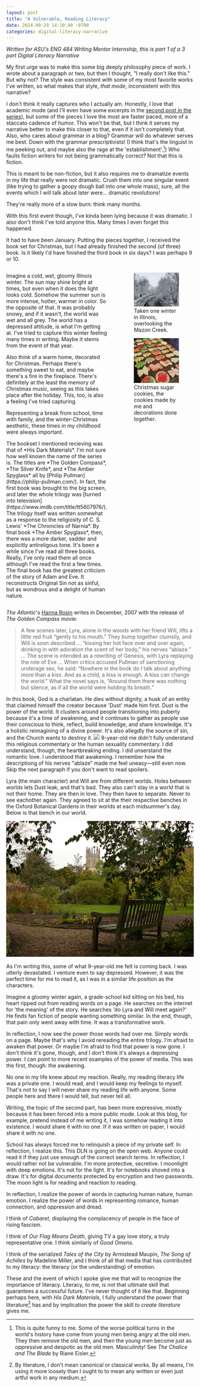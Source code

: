 ```yaml
---
layout: post
title: "A Vulnerable, Reading Literacy"
date: 2024-09-29 14:10:40 -0700
categories: digital-literacy-narrative
---
```

*Written for ASU's ENG 484 Writing Mentor Internship, this is part 1 of a 3 part Digital Literacy Narrative*

My first urge was to make this some big deeply philosophy piece of work. I wrote about a paragraph or two, but then I thought, "I really don't like this." But why not? The style was consistent with some of my most favorite works I've written, so what makes that style, *that mode*, inconsistent with this narrative?

I don't think it really captures who I actually am. Honestly, I love that academic mode (and I'll even have some excerpts in the [second post in the series]()), but some of the pieces I love the most are faster paced, more of a staccato cadence of humor. This won't be that, but I think it serves my narrative better to make this closer to that, even if it isn't completely that. Also, who cares about grammar in a blog? Grammar will do whatever serves me best. Down with the grammar prescriptivists! (I think that's the linguist in me peeking out, and maybe also the rage at the 'establishment'.[^1]) Who faults fiction writers for not being grammatically correct? Not that this is fiction.

This is meant to be non-fiction, but it also requires me to dramatize events in my life that really were not dramatic. Crush them into one singular event (like trying to gather a goopy dough ball into one whole mass), sure, all the events which I will talk about later were… dramatic revolutions!

They're really more of a slow burn: think many months.

With this first event though, I've kinda been lying because it was dramatic. I also don't think I've told anyone this. Many times I even forget this happened.

It had to have been January. Putting the pieces together, I received the book set for Christmas, but I had already finished the second (of three) book. Is it likely I'd have finished the third book in six days? I was perhaps 9 or 10.

<div style="display:grid;grid-template-columns:1fr 1fr">
<div>
<p>
Imagine a cold, wet, gloomy Illinois winter. The sun may shine bright at times, but even when it does the light looks cold. Somehow the summer sun is more intense, hotter, warmer in color. So the opposite of that. It was probably snowy, and if it wasn't, the world was wet and all grey. The world has a depressed attitude, is what I'm getting at. I've tried to capture this winter feeling many times in writing. Maybe it stems from the event of that year.
</p>
<p>
Also think of a warm home, decorated for Christmas. Perhaps there's something sweet to eat, and maybe there's a fire in the fireplace. There's definitely at the least the memory of Christmas music, seeing as this takes place after the holiday. This, too, is also a feeling I've tried capturing.
</p>
<p>
Representing a break from school, time with family, and the winter-Christmas aesthetic, these times in my childhood were always important.
</p>
<p>
The bookset I mentioned recieving was that of *His Dark Materials*. I'm not sure how well known the name of the series is. The titles are *The Golden Compass*, *The Silver Knife*, and *The Amber Spyglass* all by [Philip Pullman](https://philip-pullman.com/). In fact, the first book was brought to the big screen, and later the whole trilogy was [turned into television](https://www.imdb.com/title/tt5607976/). The trilogy itself was written somewhat as a response to the religiosity of C. S. Lewis' *The Chronicles of Narnia*. By final book *The Amber Spyglass*, then, there was a more darker, sadder and explicitly antireligous tone. It's been a while since I've read all three books. Really, I've only read them all once although I've read the first a few times. The final book has the greatest criticism of the story of Adam and Eve. It reconstructs Original Sin not as sinful, but as wondrous and a delight of human nature.
</p>
</div>
<div style="padding:0 0 0 2rem">
<figure>
<img src="/assets/media/winter_illinois.jpg" alt="my alt text"/>
<figcaption>
Taken one winter in Illinois, overlooking the Mazon Creek.
</figcaption>
</figure>
<figure>
<img  src="/assets/media/christmas_cookies.jpg" alt="my alt text"/>
<figcaption>
Christmas sugar cookies, the cookies made by me and decorations done together.
</figcaption>
</figure>
</div>
</div>

*The Atlantic*'s [Hanna Rosin](https://web.archive.org/web/20201210163110/https://www.theatlantic.com/magazine/archive/2007/12/how-hollywood-saved-god/306444/) writes in December, 2007 with the release of *The Golden Compass* movie:

> A few scenes later, Lyra, alone in the woods with her friend Will, lifts a little red fruit “gently to his mouth.” They bump together clumsily, and Will is soon described … “kissing her hot face over and over again, drinking in with adoration the scent of her body,” his nerves “ablaze.” … The scene is intended as a rewriting of Genesis, with Lyra replaying the role of Eve … When critics accused Pullman of sanctioning underage sex, he said: “Nowhere in the book do I talk about anything more than a kiss. And as a child, a kiss is enough. A kiss can change the world.” What the novel says is, “Around them there was nothing but silence, as if all the world were holding its breath.”

In this book, God is a charlatan. He dies without dignity, a husk of an entity that claimed himself the creator because 'Dust' made him first. Dust is the power of the world. It clusters around people transitioning into puberty because it's a time of awakening, and it continues to gather as people use their conscious to think, reflect, build knowledge, and share knowledge. It's a holistic reimagining of a divine power. It's also allegdly the source of sin, and the Church wants to destroy it.
![](/assets/media/his_dark_mats_2.jpg)
9-year-old me didn't fully understand this religious commentary or the human sexuality commentary. I did understand, though, the heartbreaking ending. I did unserstand the romantic love. I understood that awakening. I remember how the descriptiong of his nerves "ablaze" made me feel uneasy—still even now. Skip the next paragraph if you don't want to read spoilers.

Lyra (the main character) and Will are from different worlds. Holes between worlds lets Dust leak, and that's bad. They also can't stay in a world that is not their home. They are then in love. They then have to separate. Never to see eachother again. They agreed to sit at the their respective benches in the Oxford Botanical Gardens in their worlds at each midsummer's day. Below is that bench in our world.

![](/assets/media/oxford_bench.jpg)

As I'm writing this, some of what 9-year-old me felt is coming back. I was utterly devastated. I venture even to say depressed. However, it was the perfect time for me to read it, as I was in a similar life position as the characters.

Imagine a gloomy winter again, a grade-school kid sitting on his bed, his heart ripped out from reading words on a page. He searches on the internet for 'the meaning' of the story. He searches 'do Lyra and Will meet again?' He finds fan fiction of people wanting something similar. In the end, though, that pain only went away with time. It was a transformative work.

In reflection, I now see the power those words had over me. Simply words on a page. Maybe that's why I avoid rereading the entire trilogy. I'm afraid to awaken that power. Or maybe I'm afraid to find that power is now gone. I don't think it's gone, though, and I don't think it's always a depressing power. I can point to more recent examples of the power of media. This was the first, though: the awakening.

No one in my life knew about my reaction. Really, my reading literacy life was a private one. I would read, and I would keep my feelings to myself. That's not to say I will never share my reading life with anyone. Some people here and there I would tell, but never tell all.

Writing, the topic of the second part, has been more expressive, mostly because it has been forced into a more public mode. Look at this blog, for example, pretend instead of me writing it, I was somehow reading it into existence. I would share it with no one. If it was written on paper, I would share it with no one.

School has always forced me to relinquish a piece of my private self. In reflection, I realize this. This DLN is going on the open web. Anyone could read it if they just use enough of the correct search terms. In reflection, I would rather not be vulnerable. I'm more protective, secretive. I moonlight with deep emotions. It's not for the light. It's for notebooks shoved into a draw. It's for digital documents protected by encryption and two passwords. The moon light is for reading and reaction to reading.

In reflection, I realize the power of words in capturing human nature, human emotion. I realize the power of words in representing romance, human connection, and oppression and dread.

I think of *Cabaret*, displaying the complacency of people in the face of rising fascism.

I think of *Our Flag Means Death*, giving TV a gay love story, a truly representative one. I think similarly of *Good Omens*.

I think of the serialized *Tales of the City* by Armistead Maupin, *The Song of Achilles* by Madeline Miller, and I think of all that media that has contributed to my literacy: the literacy (or the understanding) of emotion.

These and the event of which I spoke give me that will to recognize the importance of literacy. Literacy, to me, is not that ultimate skill that guarantees a successful future. I've never thought of it like that. Beginning perhaps here, with *His Dark Materials*, I fully understand the power that literature[^2] has and by implication the power the skill *to create literature* gives me.

[^1]: This is quite funny to me. Some of the worse political turns in the world's history have come from young men being angry at the old men. They then remove the old men, and then the young men become just as oppressive and despotic as the old men. Masculinity! See *The Chalice and The Blade* by Riane Eisler.
[^2]: By literature, I don't mean canonical or classical works. By all means, I'm using it more loosely than I ought to to mean any written or even just artful work in any medium.
